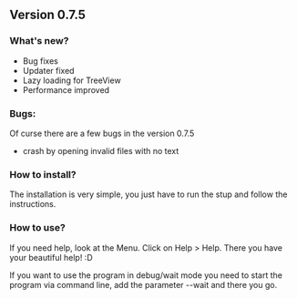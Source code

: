 ## Version 0.7.5

### What's new?
- Bug fixes
- Updater fixed
- Lazy loading for TreeView
- Performance improved

### Bugs:
Of curse there are a few bugs in the version 0.7.5
- crash by opening invalid files with no text

### How to install?
The installation is very simple, you just have to run the stup and follow the instructions.

### How to use?
If you need help, look at the Menu. Click on Help > Help. There you have your beautiful help! :D

If you want to use the program in debug/wait mode you need to start the program via command line, add the parameter --wait and there you go.
